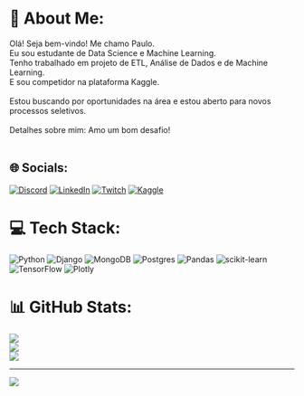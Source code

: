 # 💫 About Me:
Olá! Seja bem-vindo! Me chamo Paulo.<br>Eu sou estudante de Data Science e Machine Learning.<br>Tenho trabalhado em projeto de ETL, Análise de Dados e de Machine Learning.<br>E sou competidor na plataforma Kaggle.<br><br>Estou buscando por oportunidades na área e estou aberto para novos processos seletivos.<br><br>Detalhes sobre mim: Amo um bom desafio!<br><br>


## 🌐 Socials:
[![Discord](https://img.shields.io/badge/Discord-%237289DA.svg?logo=discord&logoColor=white)](htttps://discord.gg/Marquies#2044) [![LinkedIn](https://img.shields.io/badge/LinkedIn-%230077B5.svg?logo=linkedin&logoColor=white)](https://linkedin.com/in/https://www.linkedin.com/in/paulo-marques-rs1/) [![Twitch](https://img.shields.io/badge/Twitch-%239146FF.svg?logo=Twitch&logoColor=white)](https://www.twitch.tv/paulomarques) [![Kaggle](https://img.icons8.com/ios/50/000000/k.png?logo=Twitch&logoColor=white)](https://www.kaggle.com/paulomarquies)

# 💻 Tech Stack:
![Python](https://img.shields.io/badge/python-3670A0?style=for-the-badge&logo=python&logoColor=ffdd54) ![Django](https://img.shields.io/badge/django-%23092E20.svg?style=for-the-badge&logo=django&logoColor=white) ![MongoDB](https://img.shields.io/badge/MongoDB-%234ea94b.svg?style=for-the-badge&logo=mongodb&logoColor=white) ![Postgres](https://img.shields.io/badge/postgres-%23316192.svg?style=for-the-badge&logo=postgresql&logoColor=white) ![Pandas](https://img.shields.io/badge/pandas-%23150458.svg?style=for-the-badge&logo=pandas&logoColor=white) ![scikit-learn](https://img.shields.io/badge/scikit--learn-%23F7931E.svg?style=for-the-badge&logo=scikit-learn&logoColor=white) ![TensorFlow](https://img.shields.io/badge/TensorFlow-%23FF6F00.svg?style=for-the-badge&logo=TensorFlow&logoColor=white) ![Plotly](https://img.shields.io/badge/Plotly-%233F4F75.svg?style=for-the-badge&logo=plotly&logoColor=white)
# 📊 GitHub Stats:
![](https://github-readme-stats.vercel.app/api?username=PauloMarquesrs&theme=tokyonight&hide_border=false&include_all_commits=false&count_private=false)<br/>
![](https://github-readme-streak-stats.herokuapp.com/?user=PauloMarquesrs&theme=tokyonight&hide_border=false)<br/>
![](https://github-readme-stats.vercel.app/api/top-langs/?username=PauloMarquesrs&theme=tokyonight&hide_border=false&include_all_commits=false&count_private=false&layout=compact)

---
[![](https://visitcount.itsvg.in/api?id=PauloMarquesrs&icon=5&color=0)](https://visitcount.itsvg.in)
